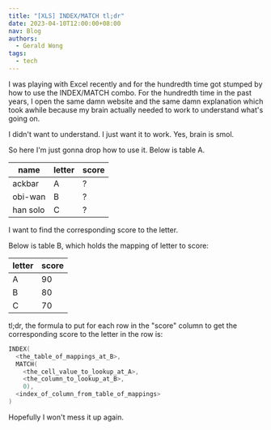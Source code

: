 ```yaml
---
title: "[XLS] INDEX/MATCH tl;dr"
date: 2023-04-10T12:00:00+08:00
nav: Blog
authors:
  - Gerald Wong
tags:
  - tech
---
```


I was playing with Excel recently and for the hundredth time got stumped by how to use the INDEX/MATCH combo.
For the hundredth time in the past years, I open the same damn website and the same damn explanation which took awhile because my brain actually needed to work to understand what's going on. 

<!--more-->

I didn't want to understand. 
I just want it to work.
Yes, brain is smol.

So here I'm just gonna drop how to use it.
Below is table A.  

| name | letter  | score |
|------|----|---|
| ackbar   | A | ? |
| obi-wan  | B | ? |
| han solo | C | ? |

I want to find the corresponding score to the letter.

Below is table B, which holds the mapping of letter to score:

| letter  | score |
--------|--------
| A | 90 |
| B | 80 |
| C | 70 |

tl;dr, the formula to put for each row in the "score" column to get the corresponding score to the letter in the row is:

```cpp
INDEX(
  <the_table_of_mappings_at_B>, 
  MATCH(
    <the_cell_value_to_lookup_at_A>, 
    <the_column_to_lookup_at_B>,
    0),
  <index_of_column_from_table_of_mappings>
)
```

Hopefully I won't mess it up again.


